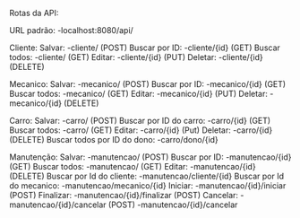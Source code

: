 Rotas da API:

URL padrão:
-localhost:8080/api/

Cliente:
Salvar:
-cliente/ (POST)
Buscar por ID:
-cliente/{id} (GET)
Buscar todos:
-cliente/ (GET)
Editar:
-cliente/{id} (PUT)
Deletar:
-cliente/{id} (DELETE)

Mecanico:
Salvar:
-mecanico/ (POST)
Buscar por ID:
-mecanico/{id} (GET)
Buscar todos:
-mecanico/ (GET)
Editar:
-mecanico/{id} (PUT)
Deletar:
-mecanico/{id} (DELETE)

Carro:
Salvar:
-carro/ (POST)
Buscar por ID do carro:
-carro/{id} (GET)
Buscar todos:
-carro/ (GET)
Editar:
-carro/{id} (Put)
Deletar:
-carro/{id} (DELETE)
Buscar todos por ID do dono:
-carro/dono/{id}

Manutenção:
Salvar:
-manutencao/ (POST)
Buscar por ID:
-manutencao/{id} (GET)
Buscar todos:
-manutencao/ (GET)
Editar:
-manutencao/{id} (DELETE)
Buscar por Id do cliente:
-manutencao/cliente/{id}
Buscar por Id do mecanico:
-manutencao/mecanico/{id}
Iniciar:
-manutencao/{id}/iniciar (POST)
Finalizar:
-manutencao/{id}/finalizar (POST)
Cancelar:
-manutencao/{id}/cancelar (POST)
-manutencao/{id}/cancelar

